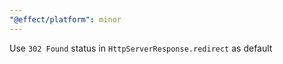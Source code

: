 ```yaml
---
"@effect/platform": minor
---
```


Use `302 Found` status in `HttpServerResponse.redirect` as default
